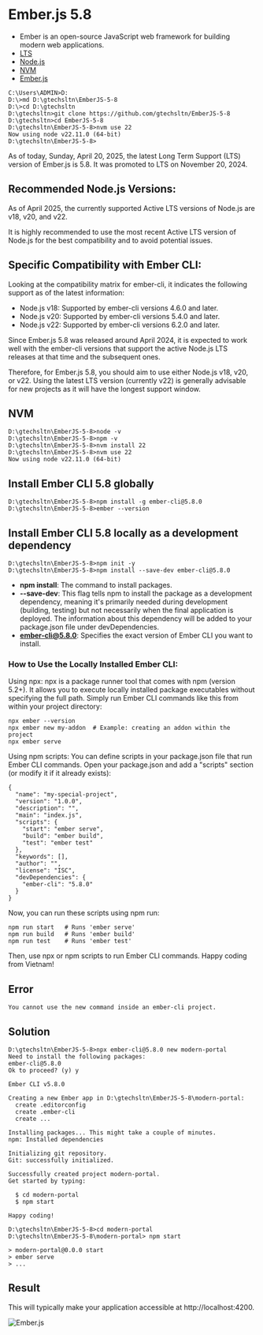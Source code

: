 # Ember.js 5.8
* Ember is an open-source JavaScript web framework for building modern web applications.
* [LTS](https://emberjs.com/releases/lts/) 
* [Node.js](https://github.com/ember-cli/ember-cli/blob/master/docs/node-support.md)
* [NVM](https://github.com/coreybutler/nvm-windows)
* [Ember.js](https://endoflife.date/emberjs)

```
C:\Users\ADMIN>D:
D:\>md D:\gtechsltn\EmberJS-5-8
D:\>cd D:\gtechsltn
D:\gtechsltn>git clone https://github.com/gtechsltn/EmberJS-5-8
D:\gtechsltn>cd EmberJS-5-8
D:\gtechsltn\EmberJS-5-8>nvm use 22
Now using node v22.11.0 (64-bit)
D:\gtechsltn\EmberJS-5-8>
```

As of today, Sunday, April 20, 2025, the latest Long Term Support (LTS) version of Ember.js is 5.8. It was promoted to LTS on November 20, 2024.

## Recommended Node.js Versions:
As of April 2025, the currently supported Active LTS versions of Node.js are v18, v20, and v22.

It is highly recommended to use the most recent Active LTS version of Node.js for the best compatibility and to avoid potential issues.

## Specific Compatibility with Ember CLI:

Looking at the compatibility matrix for ember-cli, it indicates the following support as of the latest information:

* Node.js v18: Supported by ember-cli versions 4.6.0 and later.
* Node.js v20: Supported by ember-cli versions 5.4.0 and later.
* Node.js v22: Supported by ember-cli versions 6.2.0 and later.

Since Ember.js 5.8 was released around April 2024, it is expected to work well with the ember-cli versions that support the active Node.js LTS releases at that time and the subsequent ones.

Therefore, for Ember.js 5.8, you should aim to use either Node.js v18, v20, or v22. Using the latest LTS version (currently v22) is generally advisable for new projects as it will have the longest support window.

## NVM
```
D:\gtechsltn\EmberJS-5-8>node -v
D:\gtechsltn\EmberJS-5-8>npm -v
D:\gtechsltn\EmberJS-5-8>nvm install 22
D:\gtechsltn\EmberJS-5-8>nvm use 22
Now using node v22.11.0 (64-bit)
```

## Install Ember CLI 5.8 globally
```
D:\gtechsltn\EmberJS-5-8>npm install -g ember-cli@5.8.0
D:\gtechsltn\EmberJS-5-8>ember --version
```

## Install Ember CLI 5.8 locally as a development dependency
```
D:\gtechsltn\EmberJS-5-8>npm init -y
D:\gtechsltn\EmberJS-5-8>npm install --save-dev ember-cli@5.8.0
```

* **npm install**: The command to install packages.
* **--save-dev**: This flag tells npm to install the package as a development dependency, meaning it's primarily needed during development (building, testing) but not necessarily when the final application is deployed. The information about this dependency will be added to your package.json file under devDependencies.
* **ember-cli@5.8.0**: Specifies the exact version of Ember CLI you want to install.

### How to Use the Locally Installed Ember CLI:

Using npx: npx is a package runner tool that comes with npm (version 5.2+). It allows you to execute locally installed package executables without specifying the full path. Simply run Ember CLI commands like this from within your project directory:

```
npx ember --version
npx ember new my-addon  # Example: creating an addon within the project
npx ember serve
```

Using npm scripts: You can define scripts in your package.json file that run Ember CLI commands. Open your package.json and add a "scripts" section (or modify it if it already exists):

```
{
  "name": "my-special-project",
  "version": "1.0.0",
  "description": "",
  "main": "index.js",
  "scripts": {
    "start": "ember serve",
    "build": "ember build",
    "test": "ember test"
  },
  "keywords": [],
  "author": "",
  "license": "ISC",
  "devDependencies": {
    "ember-cli": "5.8.0"
  }
}
```

Now, you can run these scripts using npm run:
```
npm run start   # Runs 'ember serve'
npm run build   # Runs 'ember build'
npm run test    # Runs 'ember test'
```

Then, use npx or npm scripts to run Ember CLI commands. Happy coding from Vietnam!

## Error
```
You cannot use the new command inside an ember-cli project.
```

## Solution
```
D:\gtechsltn\EmberJS-5-8>npx ember-cli@5.8.0 new modern-portal
Need to install the following packages:
ember-cli@5.8.0
Ok to proceed? (y) y

Ember CLI v5.8.0

Creating a new Ember app in D:\gtechsltn\EmberJS-5-8\modern-portal:
  create .editorconfig
  create .ember-cli
  create ...

Installing packages... This might take a couple of minutes.
npm: Installed dependencies

Initializing git repository.
Git: successfully initialized.

Successfully created project modern-portal.
Get started by typing:

  $ cd modern-portal
  $ npm start

Happy coding!

D:\gtechsltn\EmberJS-5-8>cd modern-portal
D:\gtechsltn\EmberJS-5-8\modern-portal> npm start

> modern-portal@0.0.0 start
> ember serve
> ...
```

## Result

This will typically make your application accessible at http://localhost:4200.

![Ember.js](https://github.com/user-attachments/assets/77eded28-34fd-4880-9e50-c801253ca96b)
